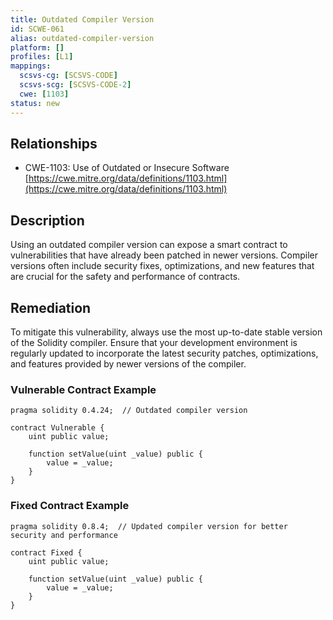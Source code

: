 ```yaml
---
title: Outdated Compiler Version
id: SCWE-061
alias: outdated-compiler-version
platform: []
profiles: [L1]
mappings:
  scsvs-cg: [SCSVS-CODE]
  scsvs-scg: [SCSVS-CODE-2]
  cwe: [1103]
status: new
---
```


## Relationships  
- CWE-1103: Use of Outdated or Insecure Software  
  [https://cwe.mitre.org/data/definitions/1103.html](https://cwe.mitre.org/data/definitions/1103.html)  

## Description
Using an outdated compiler version can expose a smart contract to vulnerabilities that have already been patched in newer versions. Compiler versions often include security fixes, optimizations, and new features that are crucial for the safety and performance of contracts.

## Remediation
To mitigate this vulnerability, always use the most up-to-date stable version of the Solidity compiler. Ensure that your development environment is regularly updated to incorporate the latest security patches, optimizations, and features provided by newer versions of the compiler.

### Vulnerable Contract Example
```solidity
pragma solidity 0.4.24;  // Outdated compiler version

contract Vulnerable {
    uint public value;

    function setValue(uint _value) public {
        value = _value;
    }
}
```

### Fixed Contract Example
```solidity
pragma solidity 0.8.4;  // Updated compiler version for better security and performance

contract Fixed {
    uint public value;

    function setValue(uint _value) public {
        value = _value;
    }
}
```